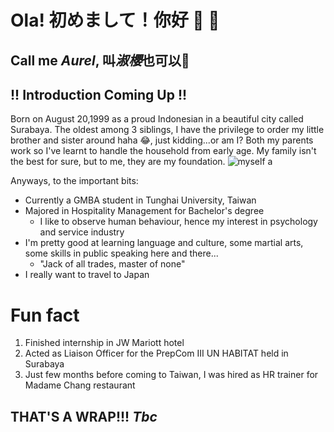 # Ola! 初めまして！你好 👋 🐰

## Call me ___Aurel___, 叫***淑櫻***也可以🌸

## __!! Introduction Coming Up !!__
Born on August 20,1999 as a proud Indonesian in a beautiful city called Surabaya. The oldest among 3 siblings, I have the privilege to order my little brother and sister around haha 😂, just kidding...or am I? Both my parents work so I've learnt to handle the household from early age. My family isn't the best for sure, but to me, they are my foundation.
![myself](image/IMG_20210628_170757.jpg)
a

Anyways, to the important bits:

- Currently a GMBA student in Tunghai University, Taiwan 
- Majored in Hospitality Management for Bachelor's degree
    - I like to observe human behaviour, hence my interest in psychology and service industry
- I'm pretty good at learning language and culture, some martial arts, some skills in public speaking here and there...
    - "Jack of all trades, master of none"
- I really want to travel to Japan

# Fun fact
1. Finished internship in JW Mariott hotel
2. Acted as Liaison Officer for the PrepCom III UN HABITAT held in Surabaya
3. Just few months before coming to Taiwan, I was hired as HR trainer for Madame Chang restaurant

## __THAT'S A WRAP!!!__ _Tbc_

<!--
**shuying20/shuying20** is a ✨ _special_ ✨ repository because its `README.md` (this file) appears on your GitHub profile.

Here are some ideas to get you started:

- 🔭 I’m currently working on ...
- 🌱 I’m currently learning ...
- 👯 I’m looking to collaborate on ...
- 🤔 I’m looking for help with ...
- 💬 Ask me about ...
- 📫 How to reach me: ...
- 😄 Pronouns: ...
- ⚡ Fun fact: ...
-->
